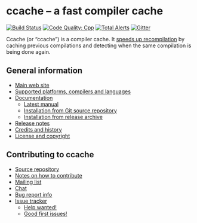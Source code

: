 ccache – a fast compiler cache
==============================

[![Build Status](https://travis-ci.com/ccache/ccache.svg?branch=master)](https://travis-ci.com/ccache/ccache)
[![Code Quality: Cpp](https://img.shields.io/lgtm/grade/cpp/g/ccache/ccache.svg?logo=lgtm&logoWidth=18)](https://lgtm.com/projects/g/ccache/ccache/context:cpp)
[![Total Alerts](https://img.shields.io/lgtm/alerts/g/ccache/ccache.svg?logo=lgtm&logoWidth=18)](https://lgtm.com/projects/g/ccache/ccache/alerts)
[![Gitter](https://img.shields.io/gitter/room/ccache/ccache.svg)](https://gitter.im/ccache/ccache)

Ccache (or “ccache”) is a compiler cache. It [speeds up
recompilation](https://ccache.dev/performance.html) by caching previous
compilations and detecting when the same compilation is being done again.


General information
-------------------

* [Main web site](https://ccache.dev)
* [Supported platforms, compilers and languages](https://ccache.dev/platform-compiler-language-support.html)
* [Documentation](https://ccache.dev/documentation.html)
  * [Latest manual](https://ccache.dev/manual/latest.html)
  * [Installation from Git source repository](https://github.com/ccache/ccache/blob/master/doc/INSTALL.md)
  * [Installation from release archive](https://github.com/ccache/ccache/blob/master/doc/INSTALL-from-release-archive.md)
* [Release notes](https://ccache.dev/releasenotes.html)
* [Credits and history](https://ccache.dev/credits.html)
* [License and copyright](https://ccache.dev/license.html)


Contributing to ccache
----------------------

* [Source repository](https://github.com/ccache/ccache)
* [Notes on how to contribute](https://github.com/ccache/ccache/blob/master/CONTRIBUTING.md)
* [Mailing list](https://lists.samba.org/mailman/listinfo/ccache/)
* [Chat](https://gitter.im/ccache/ccache)
* [Bug report info](https://ccache.dev/bugs.html)
* [Issue tracker](https://github.com/ccache/ccache/issues)
  * [Help wanted!](https://github.com/ccache/ccache/labels/help%20wanted)
  * [Good first issues!](https://github.com/ccache/ccache/labels/good%20first%20issue)

